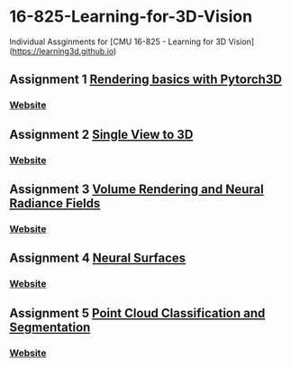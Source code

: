 # 16-825-Learning-for-3D-Vision
Individual Assginments for [CMU 16-825 - Learning for 3D Vision] (https://learning3d.github.io)

## Assignment 1 [Rendering basics with Pytorch3D](https://github.com/learning3d/assignment1)

### [Website](https://www.andrew.cmu.edu/course/16-825/projects/ziyizho2/proj1/)

## Assignment 2 [Single View to 3D](https://github.com/learning3d/assignment2)

### [Website](https://www.andrew.cmu.edu/course/16-825/projects/ziyizho2/proj2/)

## Assignment 3 [Volume Rendering and Neural Radiance Fields](https://github.com/learning3d/assignment3)

### [Website](https://www.andrew.cmu.edu/course/16-825/projects/ziyizho2/proj3/)

## Assignment 4 [Neural Surfaces](https://github.com/learning3d/assignment4)

### [Website](https://www.andrew.cmu.edu/course/16-825/projects/ziyizho2/proj4/)

## Assignment 5 [Point Cloud Classification and Segmentation](https://github.com/learning3d/assignment5)

### [Website](https://www.andrew.cmu.edu/course/16-825/projects/ziyizho2/proj5/)
